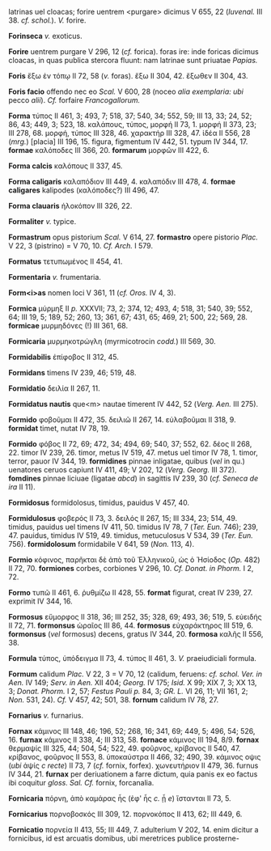 latrinas uel cloacas; forire uentrem \<purgare\> dicimus V 655, 22
(*Iuvenal.* III 38. *cf. schol.*). *V.* forire.

**Forinseca** *v.* exoticus.

**Forire** uentrem purgare V 296, 12 (*cf.* forica). foras ire: inde
foricas dicimus cloacas, in quas publica stercora fluunt: nam latrinae
sunt priuatae *Papias.*

**Foris** ἔξω ἐν τόπῳ II 72, 58 (*v.* foras). ἔξω II 304, 42. ἔξωθεν II
304, 43.

**Foris facio** offendo nec eo *Scal.* V 600, 28 (noceo *alia
exemplaria: ubi* pecco *alii*). *Cf.* forfaire *Francogallorum.*

**Forma** τύπος II 461, 3; 493, 7; 518, 37; 540, 34; 552, 59; III 13,
33; 24, 52; 86, 43; 449, 3; 523, 18. καλάπους, τύπος, μορφή II 73, 1.
μορφή II 373, 23; III 278, 68. μορφή, τύπος III 328, 46. χαρακτήρ III
328, 47. ἰδέα II 556, 28 (*mrg.*) [placia] III 196, 15. figura,
figmentum IV 442, 51. typum IV 344, 17. **formae** καλόποδες III 366,
20. **forma­rum** μορφῶν III 422, 6.

**Forma calcis** καλόπους II 337, 45.

**Forma caligaris** καλαπόδιον III 449, 4. καλαπόδιν III 478, 4.
**formae caligares** kalipodes (καλόποδες?) III 496, 47.

**Forma clauaris** ἡλοκόπον III 326, 22.

**Formaliter** *v.* typice.

**Formastrum** opus pistorium *Scal.* V 614, 27. **formastro** opere
pistorio *Plac.* V 22, 3 (pistrino) = V 70, 10. *Cf. Arch.* I 579.

**Formatus** τετυπωμένος II 454, 41.

**Formentaria** *v.* frumentaria.

**Form\<i\>as** nomen loci V 361, 11 (*cf. Oros.* IV 4, 3).

**Formica** μύρμηξ II *p.* XXXVII; 73, 2; 374, 12; 493, 4; 518, 31; 540,
39; 552, 64; III 19, 5; 189, 52; 260, 13; 361, 67; 431, 65; 469, 21; 500,
22; 569, 28. **formicae** μυρμηδόνες (!) III 361, 68.

**Formicaria** μυρμηκοτρώγλη (myrmicotrocin *codd.*) III 569, 30.

**Formidabilis** ἐπίφοβος II 312, 45.

**Formidans** timens IV 239, 46; 519, 48.

**Formidatio** δειλία II 267, 11.

**Formidatus nautis** que\<m\> nautae timerent IV 442, 52 (*Verg.*
*Aen.* III 275).

**Formido** φοβοῦμαι II 472, 35. δειλιῶ II 267, 14. εὐλαβοῦμαι II 318,
9. **formidat** timet, nutat IV 78, 19.

**Formido** φόβος II 72, 69; 472, 34; 494, 69; 540, 37; 552, 62. δέος II
268, 22. timor IV 239, 26. timor, metus IV 519, 47. metus uel timor IV
78, 1. timor, terror, pauor IV 344, 19. **formidines** pinnae inligatae,
quibus (*vel* in qu.) uenatores ceruos capiunt IV 411, 49; V 202, 12
(*Verg. Georg.* III 372). **fomdines** pinnae liciuae (ligatae *abcd*)
in sagittis IV 239, 30 (*cf. Seneca de ira* II 11).

**Formidosus** formidolosus, timidus, pauidus V 457, 40.

**Formidulosus** φοβερός II 73, 3. δειλός II 267, 15; III 334, 23; 514,
49. timidus, pauidus uel timens IV 411, 50. timidus IV 78, 7 (*Ter.*
*Eun.* 746); 239, 47. pauidus, timidus IV 519, 49. timidus, metuculosus
V 534, 39 (*Ter. Eun.* 756). **formidolosum** formidabile V 641, 59
(*Non.* 113, 4).

**Formio** κόφινος, παρῆκται δὲ ἀπὸ τοῦ Ἑλληνικοῦ, ὡς ὁ Ἡσίοδος (*Op.*
482) II 72, 70. **formiones** corbes, corbiones V 296, 10. *Cf. Donat.
in Phorm.* I 2, 72.

**Formo** τυπῶ II 461, 6. ῥυθμίζω II 428, 55. **format** figurat, creat
IV 239, 27. exprimit IV 344, 16.

**Formosus** εὔμορφος II 318, 36; III 252, 35; 328, 69; 493, 36; 519, 5.
εὐειδής II 72, 71. **formonsus** ὡραῖος III 86, 44. **formosus**
εὐχαράκτηρος III 519, 6. **formonsus** (*vel* formosus) decens, gratus
IV 344, 20. **formosa** καλῆς II 556, 38.

**Formula** τύπος, ὑπόδειγμα II 73, 4. τύπος II 461, 3. *V.*
praeiudiciali formula.

**Formum** calidum *Plac.* V 22, 3 = V 70, 12 (calidum, feruens: *cf.
schol. Ver. in Aen.* IV 149; *Serv. in Aen.* XII 404; *Georg.* IV 175;
*Isid.* X 99; XIX 7, 3; XX 13, 3; *Donat. Phorm.* I 2, 57; *Festus Pauli
p.* 84, 3; *GR. L.* VI 26, 11; VII 161, 2; *Non.* 531, 24). *Cf.* V 457,
42; 501, 38. **fornum** calidum IV 78, 27.

**Fornarius** *v.* furnarius.

**Fornax** κάμινος III 148, 46; 196, 52; 268, 16; 341, 69; 449, 5; 496,
54; 526, 16. **furnax** κάμινος II 338, 4; III 313, 58. **fornace**
κάμινος III 194, 8/9. **fornax** θερμαψίς III 325, 44; 504, 54; 522, 49.
φοῦρνος, κρίβανος II 540, 47. κρίβανος, φοῦρνος II 553, 8. ὑποκαύστρα II
466, 32; 490, 39. κάμινος οψις (*ubi* ἁψίς *c recte*) II 73, 7 (*cf.*
fornix, forfex). χωνευτήριον II 479, 36. furnus IV 344, 21. **furnax**
per deriuationem a farre dictum, quia panis ex eo factus ibi coquitur
*gloss. Sal. Cf.* fornix, forcanalia.

**Fornicaria** πόρνη, ἀπὸ καμάρας ἧς (ἐφ' ἧς *c.* ᾗ *e*) ἵστανται II 73,
5.

**Fornicarius** πορνοβοσκός III 309, 12. πορνοκόπος II 413, 62; III 449,
6.

**Fornicatio** πορνεία II 413, 55; III 449, 7. adulterium V 202, 14.
enim dicitur a fornicibus, id est arcuatis domibus, ubi meretrices
publice prosterne­-
